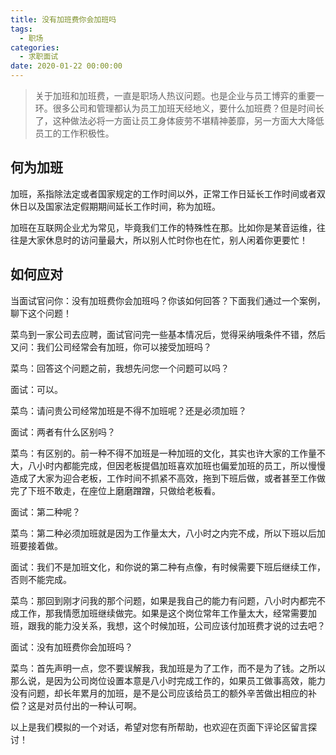 ```yaml
---
title: 没有加班费你会加班吗
tags:
  - 职场
categories:
  - 求职面试
date: 2020-01-22 00:00:00
---
```


> 关于加班和加班费，一直是职场人热议问题。也是企业与员工博弈的重要一环。很多公司和管理都认为员工加班天经地义，要什么加班费？但是时间长了，这种做法必将一方面让员工身体疲劳不堪精神萎靡，另一方面大大降低员工的工作积极性。

<!-- more -->

## 何为加班

加班，系指除法定或者国家规定的工作时间以外，正常工作日延长工作时间或者双休日以及国家法定假期期间延长工作时间，称为加班。

加班在互联网企业尤为常见，毕竟我们工作的特殊性在那。比如你是某音运维，往往是大家休息时的访问量最大，所以别人忙时你也在忙，别人闲着你更要忙！

## 如何应对

当面试官问你：没有加班费你会加班吗？你该如何回答？下面我们通过一个案例，聊下这个问题！

菜鸟到一家公司去应聘，面试官问完一些基本情况后，觉得采纳哦条件不错，然后又问：我们公司经常会有加班，你可以接受加班吗？

菜鸟：回答这个问题之前，我想先问您一个问题可以吗？

面试：可以。

菜鸟：请问贵公司经常加班是不得不加班呢？还是必须加班？

面试：两者有什么区别吗？

菜鸟：有区别的。前一种不得不加班是一种加班的文化，其实也许大家的工作量不大，八小时内都能完成，但因老板提倡加班喜欢加班也偏爱加班的员工，所以慢慢造成了大家为迎合老板，工作时间不抓紧不高效，拖到下班后做，或者甚至工作做完了下班不敢走，在座位上磨磨蹭蹭，只做给老板看。

面试：第二种呢？

菜鸟：第二种必须加班就是因为工作量太大，八小时之内完不成，所以下班以后加班要接着做。

面试：我们不是加班文化，和你说的第二种有点像，有时候需要下班后继续工作，否则不能完成。

菜鸟：那回到刚才问我的那个问题，如果是我自己的能力有问题，八小时内都完不成工作，那我情愿加班继续做完。如果是这个岗位常年工作量太大，经常需要加班，跟我的能力没关系，我想，这个时候加班，公司应该付加班费才说的过去吧？

面试：没有加班费你会加班吗？

菜鸟：首先声明一点，您不要误解我，我加班是为了工作，而不是为了钱。之所以那么说，是因为公司岗位设置本意是八小时完成工作的，如果员工做事高效，能力没有问题，却长年累月的加班，是不是公司应该给员工的额外辛苦做出相应的补偿？这是对员付出的一种认可啊。

以上是我们模拟的一个对话，希望对您有所帮助，也欢迎在页面下评论区留言探讨！